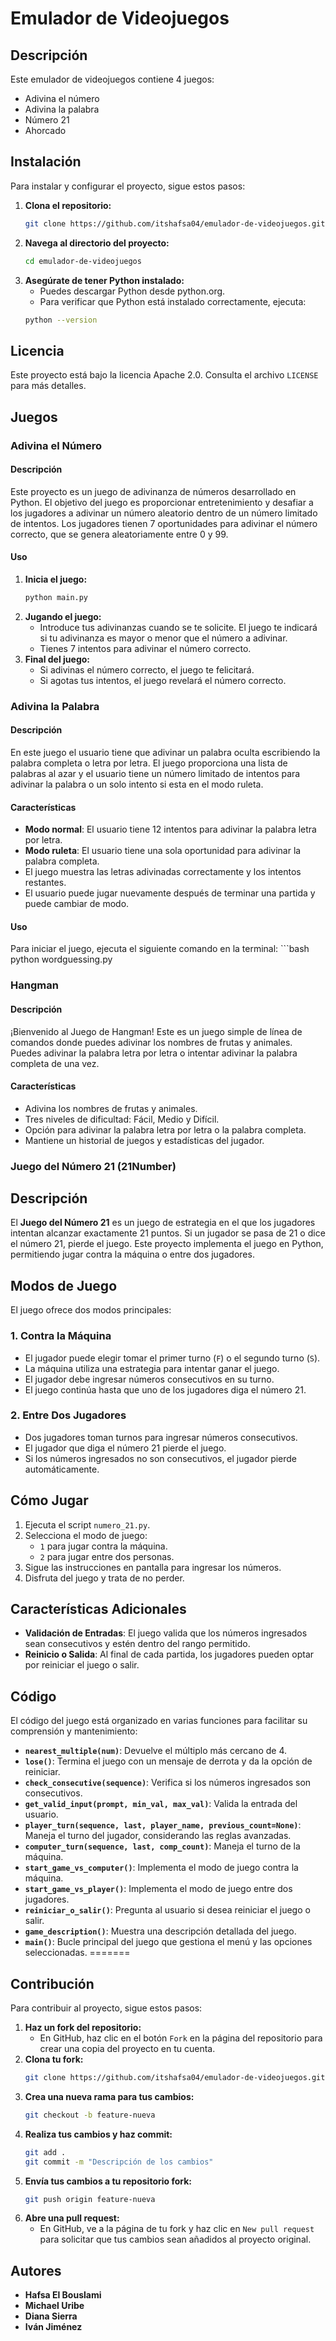 # Emulador de Videojuegos

## Descripción
Este emulador de videojuegos contiene 4 juegos:
- Adivina el número
- Adivina la palabra
- Número 21
- Ahorcado

## Instalación
Para instalar y configurar el proyecto, sigue estos pasos:

1. **Clona el repositorio:**
    ```bash
    git clone https://github.com/itshafsa04/emulador-de-videojuegos.git
    ```
2. **Navega al directorio del proyecto:**
    ```bash
    cd emulador-de-videojuegos
    ```
3. **Asegúrate de tener Python instalado:**
    - Puedes descargar Python desde python.org.
    - Para verificar que Python está instalado correctamente, ejecuta:
    ```bash
    python --version
    ```

## Licencia
Este proyecto está bajo la licencia Apache 2.0. Consulta el archivo `LICENSE` para más detalles.

## Juegos

### Adivina el Número

#### Descripción
Este proyecto es un juego de adivinanza de números desarrollado en Python. El objetivo del juego es proporcionar entretenimiento y desafiar a los jugadores a adivinar un número aleatorio dentro de un número limitado de intentos. Los jugadores tienen 7 oportunidades para adivinar el número correcto, que se genera aleatoriamente entre 0 y 99.

#### Uso
1. **Inicia el juego:**
    ```bash
    python main.py
    ```
2. **Jugando el juego:**
    - Introduce tus adivinanzas cuando se te solicite. El juego te indicará si tu adivinanza es mayor o menor que el número a adivinar.
    - Tienes 7 intentos para adivinar el número correcto.
3. **Final del juego:**
    - Si adivinas el número correcto, el juego te felicitará.
    - Si agotas tus intentos, el juego revelará el número correcto.

### Adivina la Palabra

#### Descripción
En este juego el usuario tiene que adivinar un palabra oculta escribiendo la palabra completa o letra por letra. El juego proporciona una lista de palabras al azar y el usuario tiene un número limitado de intentos para adivinar la palabra o un solo intento si esta en el modo ruleta.

#### Características
- **Modo normal**: El usuario tiene 12 intentos para adivinar la palabra letra por letra.
- **Modo ruleta**: El usuario tiene una sola oportunidad para adivinar la palabra completa.
- El juego muestra las letras adivinadas correctamente y los intentos restantes.
- El usuario puede jugar nuevamente después de terminar una partida y puede cambiar de modo.

#### Uso
Para iniciar el juego, ejecuta el siguiente comando en la terminal: 
    ```bash python wordguessing.py

### Hangman

#### Descripción
¡Bienvenido al Juego de Hangman! Este es un juego simple de línea de comandos donde puedes adivinar los nombres de frutas y animales. Puedes adivinar la palabra letra por letra o intentar adivinar la palabra completa de una vez.

#### Características
- Adivina los nombres de frutas y animales.
- Tres niveles de dificultad: Fácil, Medio y Difícil.
- Opción para adivinar la palabra letra por letra o la palabra completa.
- Mantiene un historial de juegos y estadísticas del jugador.


### Juego del Número 21 (21Number)

## Descripción 
El **Juego del Número 21** es un juego de estrategia en el que los jugadores intentan alcanzar exactamente 21 puntos. Si un jugador se pasa de 21 o dice el número 21, pierde el juego. Este proyecto implementa el juego en Python, permitiendo jugar contra la máquina o entre dos jugadores.

## Modos de Juego
El juego ofrece dos modos principales:


### 1. Contra la Máquina
- El jugador puede elegir tomar el primer turno (`F`) o el segundo turno (`S`).
- La máquina utiliza una estrategia para intentar ganar el juego.
- El jugador debe ingresar números consecutivos en su turno.
- El juego continúa hasta que uno de los jugadores diga el número 21.


### 2. Entre Dos Jugadores
- Dos jugadores toman turnos para ingresar números consecutivos.
- El jugador que diga el número 21 pierde el juego.
- Si los números ingresados no son consecutivos, el jugador pierde automáticamente.

## Cómo Jugar
1. Ejecuta el script `numero_21.py`.
2. Selecciona el modo de juego:
   - `1` para jugar contra la máquina.
   - `2` para jugar entre dos personas.
3. Sigue las instrucciones en pantalla para ingresar los números.
4. Disfruta del juego y trata de no perder.

## Características Adicionales
- **Validación de Entradas**: El juego valida que los números ingresados sean consecutivos y estén dentro del rango permitido.
- **Reinicio o Salida**: Al final de cada partida, los jugadores pueden optar por reiniciar el juego o salir.

## Código
El código del juego está organizado en varias funciones para facilitar su comprensión y mantenimiento:

- **`nearest_multiple(num)`**: Devuelve el múltiplo más cercano de 4.
- **`lose()`**: Termina el juego con un mensaje de derrota y da la opción de reiniciar.
- **`check_consecutive(sequence)`**: Verifica si los números ingresados son consecutivos.
- **`get_valid_input(prompt, min_val, max_val)`**: Valida la entrada del usuario.
- **`player_turn(sequence, last, player_name, previous_count=None)`**: Maneja el turno del jugador, considerando las reglas avanzadas.
- **`computer_turn(sequence, last, comp_count)`**: Maneja el turno de la máquina.
- **`start_game_vs_computer()`**: Implementa el modo de juego contra la máquina.
- **`start_game_vs_player()`**: Implementa el modo de juego entre dos jugadores.
- **`reiniciar_o_salir()`**: Pregunta al usuario si desea reiniciar el juego o salir.
- **`game_description()`**: Muestra una descripción detallada del juego.
- **`main()`**: Bucle principal del juego que gestiona el menú y las opciones seleccionadas.
=======

## Contribución
Para contribuir al proyecto, sigue estos pasos:

1. **Haz un fork del repositorio:**
    - En GitHub, haz clic en el botón `Fork` en la página del repositorio para crear una copia del proyecto en tu cuenta.
2. **Clona tu fork:**
    ```bash
    git clone https://github.com/itshafsa04/emulador-de-videojuegos.git
    ```
3. **Crea una nueva rama para tus cambios:**
    ```bash
    git checkout -b feature-nueva
    ```
4. **Realiza tus cambios y haz commit:**
    ```bash
    git add .
    git commit -m "Descripción de los cambios"
    ```
5. **Envía tus cambios a tu repositorio fork:**
    ```bash
    git push origin feature-nueva
    ```
6. **Abre una pull request:**
    - En GitHub, ve a la página de tu fork y haz clic en `New pull request` para solicitar que tus cambios sean añadidos al proyecto original.

## Autores
- **Hafsa El Bouslami**
- **Michael Uribe**
- **Diana Sierra**
- **Iván Jiménez**